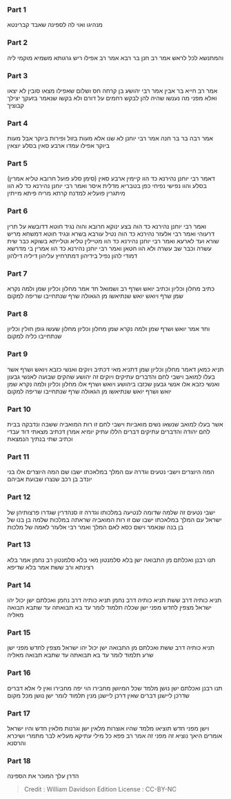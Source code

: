 
### Part 1
מנהיגו ואוי לה לספינה שאבד קברינטא

### Part 2
והמתנשא לכל לראש אמר רב חנן בר רבא אמר רב אפילו ריש גרגותא משמיא מוקמי ליה

### Part 3
אמר רב חייא בר אבין אמר רבי יהושע בן קרחה חס ושלום שאפילו מצאו סובין לא יצאו ואלא מפני מה נענשו שהיה להן לבקש רחמים על דורם ולא בקשו שנאמר בזעקך יצילך קבוציך

### Part 4
אמר רבה בר בר חנה אמר רבי יוחנן לא שנו אלא מעות בזול ופירות ביוקר אבל מעות ביוקר אפילו עמדו ארבע סאין בסלע יוצאין

### Part 5
(סימן סלע פועל חרובא טליא אמרין) דאמר רבי יוחנן נהירנא כד הוו קיימין ארבע סאין בסלע והוו נפישי נפיחי כפן בטבריא מדלית איסר ואמר רבי יוחנן נהירנא כד לא הוו מיתגרין פועליא למדנח קרתא מריח פיתא מייתין

### Part 6
ואמר רבי יוחנן נהירנא כד הוה בצע ינוקא חרובא והוה נגיד חוטא דדובשא על תרין דרעוהי ואמר רבי אלעזר נהירנא כד הוה נטיל עורבא בשרא ונגיד חוטא דמשחא מריש שורא ועד לארעא ואמר רבי יוחנן נהירנא כד הוו מטיילין טליא וטלייתא בשוקא כבר שית עשרה וכבר שב עשרה ולא הוו חטאן ואמר רבי יוחנן נהירנא כד הוו אמרין בי מדרשא דמודי להון נפיל בידיהון דמתרחיץ עליהון דיליה דילהון

### Part 7
כתיב מחלון וכליון וכתיב יואש ושרף רב ושמואל חד אמר מחלון וכליון שמן ולמה נקרא שמן שרף ויואש יואש שנתיאשו מן הגאולה שרף שנתחייבו שריפה למקום

### Part 8
וחד אמר יואש ושרף שמן ולמה נקרא שמן מחלון וכליון מחלון שעשו גופן חולין וכליון שנתחייבו כליה למקום

### Part 9
תניא כמאן דאמר מחלון וכליון שמן דתניא מאי דכתיב ויוקים ואנשי כזבא ויואש ושרף אשר בעלו למואב וישבי לחם והדברים עתיקים ויוקים זה יהושע שהקים שבועה לאנשי גבעון ואנשי כזבא אלו אנשי גבעון שכזבו ביהושע ויואש ושרף אלו מחלון וכליון ולמה נקרא שמן יואש ושרף יואש שנתיאשו מן הגאולה שרף שנתחייבו שריפה למקום

### Part 10
אשר בעלו למואב שנשאו נשים מואביות וישבי לחם זו רות המואביה ששבה ונדבקה בבית לחם יהודה והדברים עתיקים דברים הללו עתיק יומיא אמרן דכתיב מצאתי דוד עבדי וכתיב שתי בנתיך הנמצאת

### Part 11
המה היוצרים וישבי נטעים וגדרה עם המלך במלאכתו ישבו שם המה היוצרים אלו בני יונדב בן רכב שנצרו שבועת אביהם

### Part 12
ישבי נטעים זה שלמה שדומה לנטיעה במלכותו וגדרה זו סנהדרין שגדרו פרצותיהן של ישראל עם המלך במלאכתו ישבו שם זו רות המואביה שראתה במלכות שלמה בן בנו של בן בנה שנאמר וישם כסא לאם המלך ואמר רבי אלעזר לאמה של מלכות

### Part 13
תנו רבנן ואכלתם מן התבואה ישן בלא סלמנטון מאי בלא סלמנטון רב נחמן אמר בלא רצינתא ורב ששת אמר בלא שדיפא

### Part 14
תניא כותיה דרב ששת תניא כותיה דרב נחמן תניא כותיה דרב נחמן ואכלתם ישן יכול יהו ישראל מצפין לחדש מפני ישן שכלה תלמוד לומר עד בא תבואתה עד שתבא תבואה מאליה

### Part 15
תניא כותיה דרב ששת ואכלתם מן התבואה ישן יכול יהו ישראל מצפין לחדש מפני ישן שרע תלמוד לומר עד בא תבואתה עד שתבא תבואה מאליה

### Part 16
תנו רבנן ואכלתם ישן נושן מלמד שכל המיושן מחבירו הוי יפה מחבירו ואין לי אלא דברים שדרכן ליישנן דברים שאין דרכן ליישנן מנין תלמוד לומר ישן נושן מכל מקום

### Part 17
וישן מפני חדש תוציאו מלמד שהיו אוצרות מלאין ישן וגרנות מלאין חדש והיו ישראל אומרים היאך נוציא זה מפני זה אמר רב פפא כל מילי עתיקא מעליא לבר מתמרי ושיכרא והרסנא

### Part 18
הדרן עלך המוכר את הספינה

>Credit : William Davidson Edition
>License : CC-BY-NC